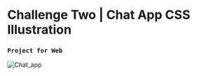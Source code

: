 # Challenge Two | Chat App CSS Illustration

### `Project for Web`

![Chat_app](https://github.com/Guapiano/Chat_App_CSS_Illustration/blob/master/screenshots/screenshot.png)


